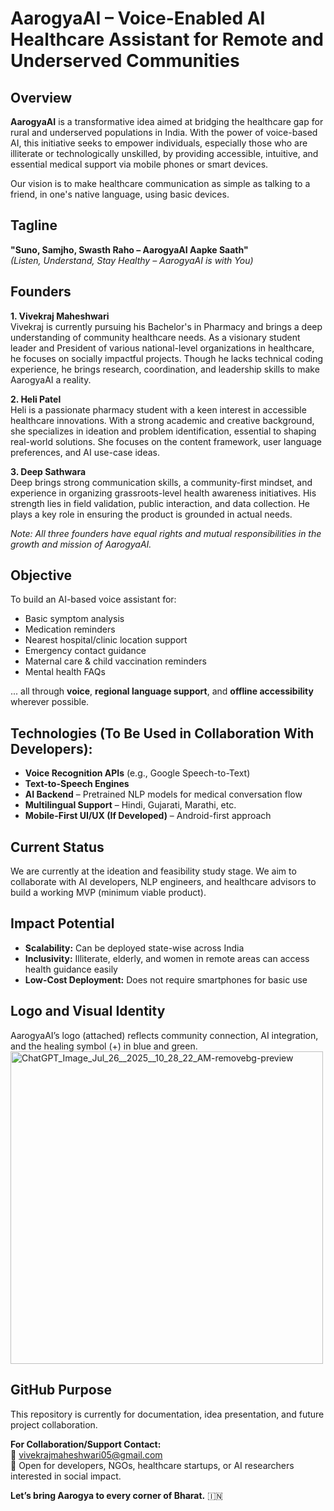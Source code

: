 # AarogyaAI – Voice-Enabled AI Healthcare Assistant for Remote and Underserved Communities

## Overview
**AarogyaAI** is a transformative idea aimed at bridging the healthcare gap for rural and underserved populations in India. With the power of voice-based AI, this initiative seeks to empower individuals, especially those who are illiterate or technologically unskilled, by providing accessible, intuitive, and essential medical support via mobile phones or smart devices. 

Our vision is to make healthcare communication as simple as talking to a friend, in one's native language, using basic devices.

## Tagline
**"Suno, Samjho, Swasth Raho – AarogyaAI Aapke Saath"**  
*(Listen, Understand, Stay Healthy – AarogyaAI is with You)*

## Founders
**1. Vivekraj Maheshwari**  
Vivekraj is currently pursuing his Bachelor's in Pharmacy and brings a deep understanding of community healthcare needs. As a visionary student leader and President of various national-level organizations in healthcare, he focuses on socially impactful projects. Though he lacks technical coding experience, he brings research, coordination, and leadership skills to make AarogyaAI a reality.

**2. Heli Patel**  
Heli is a passionate pharmacy student with a keen interest in accessible healthcare innovations. With a strong academic and creative background, she specializes in ideation and problem identification, essential to shaping real-world solutions. She focuses on the content framework, user language preferences, and AI use-case ideas.

**3. Deep Sathwara**  
Deep brings strong communication skills, a community-first mindset, and experience in organizing grassroots-level health awareness initiatives. His strength lies in field validation, public interaction, and data collection. He plays a key role in ensuring the product is grounded in actual needs.

*Note: All three founders have equal rights and mutual responsibilities in the growth and mission of AarogyaAI.*

## Objective
To build an AI-based voice assistant for:
- Basic symptom analysis
- Medication reminders
- Nearest hospital/clinic location support
- Emergency contact guidance
- Maternal care & child vaccination reminders
- Mental health FAQs

... all through **voice**, **regional language support**, and **offline accessibility** wherever possible.

## Technologies (To Be Used in Collaboration With Developers):
- **Voice Recognition APIs** (e.g., Google Speech-to-Text)
- **Text-to-Speech Engines**
- **AI Backend** – Pretrained NLP models for medical conversation flow
- **Multilingual Support** – Hindi, Gujarati, Marathi, etc.
- **Mobile-First UI/UX (If Developed)** – Android-first approach

## Current Status
We are currently at the ideation and feasibility study stage. 
We aim to collaborate with AI developers, NLP engineers, and healthcare advisors to build a working MVP (minimum viable product).

## Impact Potential
- **Scalability:** Can be deployed state-wise across India
- **Inclusivity:** Illiterate, elderly, and women in remote areas can access health guidance easily
- **Low-Cost Deployment:** Does not require smartphones for basic use

## Logo and Visual Identity
AarogyaAI’s logo (attached) reflects community connection, AI integration, and the healing symbol (+) in blue and green.
<img width="500" height="500" alt="ChatGPT_Image_Jul_26__2025__10_28_22_AM-removebg-preview" src="https://github.com/user-attachments/assets/988383b2-7c8e-4be4-974c-58d8e1ba81d2" />

## GitHub Purpose
This repository is currently for documentation, idea presentation, and future project collaboration.

**For Collaboration/Support Contact:**  
📧 vivekrajmaheshwari05@gmail.com  
🤝 Open for developers, NGOs, healthcare startups, or AI researchers interested in social impact.

**Let’s bring Aarogya to every corner of Bharat.** 🇮🇳
